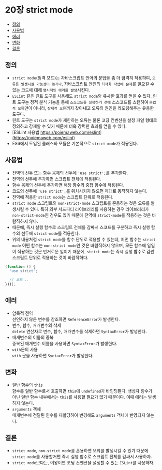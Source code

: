 # 20장 strict mode

- [정의](#정의)
- [사용법](#사용법)
- [에러](#에러)
- [변화](#변화)
- [결론](#결론)

## 정의

- `strict mode`(엄격 모드)는 자바스크립트 언어의 문법을 좀 더 엄격히 적용하여, `오류를 발생시킬 가능성이 높거나`, 자바스크립트 엔진의 `최적화 작업에 문제`를 일으킬 수 있는 코드에 대해 `명시적인 에러를 발생`시킨다.
- `ESLint` 같은 린트 도구를 사용해도 `strict mode`와 유사한 효과를 얻을 수 있다. 린트 도구는 정적 분석 기능을 통해 `소스코드를 실행하기 전에` 소스코드를 스캔하여 `문법적 오류`만이 아니라, `잠재적 오류`까지 찾아내고 오류의 원인을 리포팅해주는 유용한 도구다.
- 린트 도구는 `strict mode`가 제한하는 오류는 물론 코딩 컨벤션을 설정 파일 형태로 정의하고 강제할 수 있기 때문에 더욱 강력한 효과를 얻을 수 있다.
- [ESLint 사용법 https://poiemaweb.com/eslint](https://poiemaweb.com/eslint)
- ES6에서 도입된 클래스와 모듈은 기본적으로 `strict mode`가 적용된다.

## 사용법

- 전역의 선두 또는 함수 몸체의 선두에 `'use strict';`를 추가한다.
- 전역의 선두에 추가하면 스크립트 전체에 적용된다.
- 함수 몸체의 선두에 추가하면 해당 함수와 중첩 함수에 적용된다.
- 코드의 선두에 `'use strict';`를 위치시키지 않으면 제대로 동작하지 않는다.
- 전역에 적용한 `strict mode`는 스크립트 단위로 적용된다.
- `strict mode` 스크립트와 `non-strict-mode` 스크립트를 혼용하는 것은 오류를 발생시킬 수 있다. 특히 외부 서드파티 라이브러리를 사용하는 경우 라이브러리가 `non-strict-mode`인 경우도 있기 때문에 전역에 `strict-mode`를 적용하는 것은 바람직하지 않다.
- 때문에, 즉시 실행 함수로 스크립트 전체를 감싸서 스코프를 구분하고 즉시 실행 함수의 선두에 `strict-mode`를 적용한다.
- 위의 내용처럼 `strict mode`를 함수 단위로 적용할 수 있는데, 어떤 함수는 `strict mode` 어떤 함수는 `non-strict mode`인 것은 바람직하지 않으며, 모든 함수에 일일이 적용하는 것은 번거로운 일이기 때문에, `strict mode`는 즉시 실행 함수로 감싼 스크립트 단위로 적용하는 것이 바람직하다.

```js
(function () {
  'use strict';

  // 코드 ..
})();
```

## 에러

- 암묵적 전역<br>
  선언하지 않은 변수를 참조하면 `ReferenceError`가 발생한다.
- 변수, 함수, 매개변수의 삭제<br>
  `delete` 연산자로 변수, 함수, 매개변수를 삭제하면 `SyntaxError`가 발생한다.
- 매개변수의 이름의 중복<br>
  중복된 매개변수 이름을 사용하면 `SyntaxError`가 발생한다.
- `with`문의 사용<br>
  `with` 문을 사용하면 `SyntaxError`가 발생한다.

## 변화

- 일반 함수의 `this`<br>
  함수를 일반 함수로서 호출하면 `this`에 `undefined`가 바인딩된다. 생성자 함수가 아닌 일반 함수 내부에서는 `this`를 사용할 필요가 없기 때문이다. 이때 에러는 발생하지 않는다.
- `arguments` 객체<br>
  매개변수에 전달된 인수를 재할당하여 변경해도 `arguments` 객체에 반영되지 않는다.

## 결론

- `strict mode`, `non-strict mode`를 혼용하면 오류를 발생시킬 수 있기 때문에 `strict mode`를 사용할거면 즉시 실행 함수로 스크립트 전체를 감싸서 사용하자.
- `strict mode`보다는, 이왕이면 코딩 컨벤션을 설정할 수 있는 `ESLint`를 사용하자.
